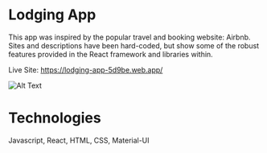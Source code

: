 # Lodging App
This app was inspired by the popular travel and booking website: Airbnb. 
Sites and descriptions have been hard-coded, but show some of the robust features provided in the React framework and libraries within.

Live Site: https://lodging-app-5d9be.web.app/

![Alt Text](https://media.giphy.com/media/y8bSgMsyVcSSu8skQ1/giphy.gif)

# Technologies
Javascript, React, HTML, CSS, Material-UI
